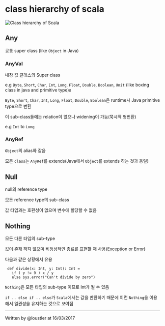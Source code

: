 # class hierarchy of scala

![Class hierarchy of Scala](https://github.com/loustler/scala/blob/master/src/main/resources/images/class-hierarchy-of-scala.jpg)

## Any
 공통 super class (like `Object` in Java)

### AnyVal
 내장 값 클래스의 Super class

 e.g `Byte`, `Short`, `Char`, `Int`, `Long`, `Float`, `Double`, `Boolean`, `Unit` (like boxing class in java and primitive type)a


`Byte`, `Short`, `Char`, `Int`, `Long`, `Float`, `Double`, `Boolean`은 runtime시 Java primitive type으로 변환

이 sub-class들에는 relation이 없으나 widening이 가능(묵시적 형변환)

e.g `Int` to `Long`

### AnyRef

`Object`의 alias와 같음

모든 `class`는 `AnyRef`를 extends(Java에서 `Object`를 extends 하는 것과 동일)


## Null
 null의 reference type

 모든 reference type의 sub-class

 값 타입과는 호환성이 없으며 변수에 할당할 수 없음

## Nothing
 모든 다른 타입의 sub-type

 값이 존재 하지 않으며 비정상적인 종료를 표현할 때 사용(Exception or Error)

 다음과 같은 상황에서 유용

 ```
  def divide(x: Int, y: Int): Int = 
    if ( y != 0 ) x / y
    else sys.error("Can't divide by zero")
 ```

 `Nothing`은 모든 타입의 sub-type 이므로 Int가 될 수 있음

 `if .. else if .. else`가 `Scala`에서는 값을 반환하기 때문에 이런 `Nothing`을 이용해서 일관성을 유지하는 것으로 보여짐

 

---
Written by @loustler at 16/03/2017
